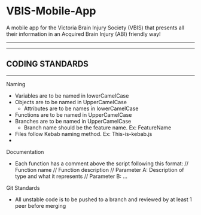 # VBIS-Mobile-App
A mobile app for the Victoria Brain Injury Society (VBIS) that presents all their information in an Acquired Brain Injury (ABI) friendly way!


------------------------------------------------------------------------------------------------------------------
------------------------------------------------------------------------------------------------------------------
CODING STANDARDS
------------------------------------------------------------------------------------------------------------------
------------------------------------------------------------------------------------------------------------------


Naming
- Variables are to be named in lowerCamelCase
- Objects are to be named in UpperCamelCase
  - Attributes are to be names in lowerCamelCase
- Functions are to be named in UpperCamelCase
- Branches are to be named in UpperCamelCase
  - Branch name should be the feature name. Ex: FeatureName
- Files follow Kebab naming method. Ex: This-is-kebab.js
- 


Documentation
- Each function has a comment above the script following this format:
    // Function name
    // Function description
    // Parameter A: Description of type and what it represents
    // Parameter B: ...

Git Standards
- All unstable code is to be pushed to a branch and reviewed by at least 1 peer before merging
